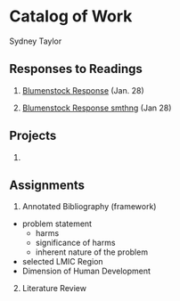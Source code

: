 # Catalog of Work

Sydney Taylor 

## Responses to Readings 

1. [Blumenstock Response](https://github.com/sydneytaylr/workshop1/blob/master/blumenstock.md) (Jan. 28) 

2. [Blumenstock Response smthng](https://sydneytaylr.github.io/workshop1/blumenstock/) (Jan 28) 

## Projects 

1. 

## Assignments 

1. Annotated Bibliography (framework) 
  - problem statement 
    - harms
    - significance of harms 
    - inherent nature of the problem 
  - selected LMIC Region 
  - Dimension of Human Development 

2. Literature Review 
